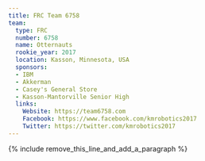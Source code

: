 ```yaml
---
title: FRC Team 6758
team:
  type: FRC
  number: 6758
  name: Otternauts
  rookie_year: 2017
  location: Kasson, Minnesota, USA
  sponsors:
  - IBM
  - Akkerman
  - Casey's General Store
  - Kasson-Mantorville Senior High
  links:
    Website: https://team6758.com
    Facebook: https://www.facebook.com/kmrobotics2017
    Twitter: https://twitter.com/kmrobotics2017
---
```


{% include remove_this_line_and_add_a_paragraph %}
